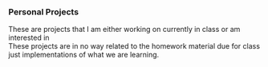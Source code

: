 ### Personal Projects
These are projects that I am either working on currently in class or am interested in<br />
These projects are in no way related to the homework material due for class just implementations of what we are learning.
